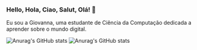 ### Hello, Hola, Ciao, Salut, Olá! 👋
Eu sou a Giovanna, uma estudante de Ciência da Computação dedicada a aprender sobre o mundo digital.

![Anurag's GitHub stats](https://github-readme-stats.vercel.app/api?GiovannaSPenido=anuraghazra&show_icons=true&theme=radical)
![Anurag's GitHub stats](https://github-readme-stats.vercel.app/api?GiovannaSPenido=anuraghazra&show_icons=true&theme=synthwave)
